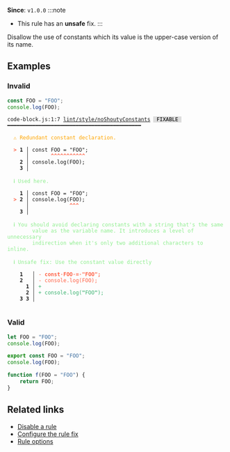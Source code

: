 **Since**: `v1.0.0`
:::note
- This rule has an **unsafe** fix.
:::

Disallow the use of constants which its value is the upper-case version of its name.

## Examples

### Invalid

```js
const FOO = "FOO";
console.log(FOO);
```

<pre class="language-text"><code class="language-text">code-block.js:1:7 <a href="https://biomejs.dev/linter/rules/no-shouty-constants">lint/style/noShoutyConstants</a> <span style="color: #000; background-color: #ddd;"> FIXABLE </span> ━━━━━━━━━━━━━━━━━━━━━━━━━━━━━━━━━━━━━━━━━━━<br /><br /><strong><span style="color: Orange;">  </span></strong><strong><span style="color: Orange;">⚠</span></strong> <span style="color: Orange;">Redundant constant declaration.</span><br />  <br /><strong><span style="color: Tomato;">  </span></strong><strong><span style="color: Tomato;">&gt;</span></strong> <strong>1 │ </strong>const FOO = &quot;FOO&quot;;<br />   <strong>   │ </strong>      <strong><span style="color: Tomato;">^</span></strong><strong><span style="color: Tomato;">^</span></strong><strong><span style="color: Tomato;">^</span></strong><strong><span style="color: Tomato;">^</span></strong><strong><span style="color: Tomato;">^</span></strong><strong><span style="color: Tomato;">^</span></strong><strong><span style="color: Tomato;">^</span></strong><strong><span style="color: Tomato;">^</span></strong><strong><span style="color: Tomato;">^</span></strong><strong><span style="color: Tomato;">^</span></strong><strong><span style="color: Tomato;">^</span></strong><br />    <strong>2 │ </strong>console.log(FOO);<br />    <strong>3 │ </strong><br />  <br /><strong><span style="color: lightgreen;">  </span></strong><strong><span style="color: lightgreen;">ℹ</span></strong> <span style="color: lightgreen;">Used here.</span><br />  <br />    <strong>1 │ </strong>const FOO = &quot;FOO&quot;;<br /><strong><span style="color: Tomato;">  </span></strong><strong><span style="color: Tomato;">&gt;</span></strong> <strong>2 │ </strong>console.log(FOO);<br />   <strong>   │ </strong>            <strong><span style="color: Tomato;">^</span></strong><strong><span style="color: Tomato;">^</span></strong><strong><span style="color: Tomato;">^</span></strong><br />    <strong>3 │ </strong><br />  <br /><strong><span style="color: lightgreen;">  </span></strong><strong><span style="color: lightgreen;">ℹ</span></strong> <span style="color: lightgreen;">You should avoid declaring constants with a string that's the same<br /></span><span style="color: lightgreen;">  </span><span style="color: lightgreen;">  </span><span style="color: lightgreen;">    value as the variable name. It introduces a level of unnecessary<br /></span><span style="color: lightgreen;">  </span><span style="color: lightgreen;">  </span><span style="color: lightgreen;">    indirection when it's only two additional characters to inline.</span><br />  <br /><strong><span style="color: lightgreen;">  </span></strong><strong><span style="color: lightgreen;">ℹ</span></strong> <span style="color: lightgreen;">Unsafe fix</span><span style="color: lightgreen;">: </span><span style="color: lightgreen;">Use the constant value directly</span><br />  <br />    <strong>1</strong>  <strong> │ </strong><span style="color: Tomato;">-</span> <span style="color: Tomato;"><strong>c</strong></span><span style="color: Tomato;"><strong>o</strong></span><span style="color: Tomato;"><strong>n</strong></span><span style="color: Tomato;"><strong>s</strong></span><span style="color: Tomato;"><strong>t</strong></span><span style="color: Tomato;"><span style="opacity: 0.8;"><strong>·</strong></span></span><span style="color: Tomato;"><strong>F</strong></span><span style="color: Tomato;"><strong>O</strong></span><span style="color: Tomato;"><strong>O</strong></span><span style="color: Tomato;"><span style="opacity: 0.8;"><strong>·</strong></span></span><span style="color: Tomato;"><strong>=</strong></span><span style="color: Tomato;"><span style="opacity: 0.8;"><strong>·</strong></span></span><span style="color: Tomato;"><strong>&quot;</strong></span><span style="color: Tomato;"><strong>F</strong></span><span style="color: Tomato;"><strong>O</strong></span><span style="color: Tomato;"><strong>O</strong></span><span style="color: Tomato;"><strong>&quot;</strong></span><span style="color: Tomato;"><strong>;</strong></span><br />    <strong>2</strong>  <strong> │ </strong><span style="color: Tomato;">-</span> <span style="color: Tomato;">c</span><span style="color: Tomato;">o</span><span style="color: Tomato;">n</span><span style="color: Tomato;">s</span><span style="color: Tomato;">o</span><span style="color: Tomato;">l</span><span style="color: Tomato;">e</span><span style="color: Tomato;">.</span><span style="color: Tomato;">l</span><span style="color: Tomato;">o</span><span style="color: Tomato;">g</span><span style="color: Tomato;">(</span><span style="color: Tomato;">F</span><span style="color: Tomato;">O</span><span style="color: Tomato;">O</span><span style="color: Tomato;">)</span><span style="color: Tomato;">;</span><br />      <strong>1</strong><strong> │ </strong><span style="color: MediumSeaGreen;">+</span> <br />      <strong>2</strong><strong> │ </strong><span style="color: MediumSeaGreen;">+</span> <span style="color: MediumSeaGreen;">c</span><span style="color: MediumSeaGreen;">o</span><span style="color: MediumSeaGreen;">n</span><span style="color: MediumSeaGreen;">s</span><span style="color: MediumSeaGreen;">o</span><span style="color: MediumSeaGreen;">l</span><span style="color: MediumSeaGreen;">e</span><span style="color: MediumSeaGreen;">.</span><span style="color: MediumSeaGreen;">l</span><span style="color: MediumSeaGreen;">o</span><span style="color: MediumSeaGreen;">g</span><span style="color: MediumSeaGreen;">(</span><span style="color: MediumSeaGreen;"><strong>&quot;</strong></span><span style="color: MediumSeaGreen;">F</span><span style="color: MediumSeaGreen;">O</span><span style="color: MediumSeaGreen;">O</span><span style="color: MediumSeaGreen;"><strong>&quot;</strong></span><span style="color: MediumSeaGreen;">)</span><span style="color: MediumSeaGreen;">;</span><br />    <strong>3</strong> <strong>3</strong><strong> │ </strong>  <br />  <br /></code></pre>

### Valid

```js
let FOO = "FOO";
console.log(FOO);
```

```js
export const FOO = "FOO";
console.log(FOO);
```

```js
function f(FOO = "FOO") {
    return FOO;
}
```

## Related links

- [Disable a rule](/linter/#disable-a-lint-rule)
- [Configure the rule fix](/linter#configure-the-rule-fix)
- [Rule options](/linter/#rule-options)
